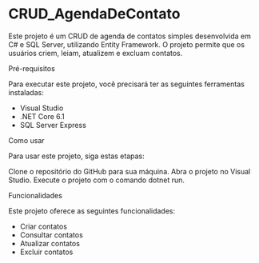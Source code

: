 # CRUD_AgendaDeContato

Este projeto é um CRUD de agenda de contatos simples desenvolvida em C# e SQL Server, utilizando Entity Framework. O projeto permite que os usuários criem, leiam, atualizem e excluam contatos.

Pré-requisitos

Para executar este projeto, você precisará ter as seguintes ferramentas instaladas:

- Visual Studio 
- .NET Core 6.1
- SQL Server Express

Como usar

Para usar este projeto, siga estas etapas:

Clone o repositório do GitHub para sua máquina.
Abra o projeto no Visual Studio.
Execute o projeto com o comando dotnet run.

Funcionalidades

Este projeto oferece as seguintes funcionalidades:

- Criar contatos
- Consultar contatos
- Atualizar contatos
- Excluir contatos
  
